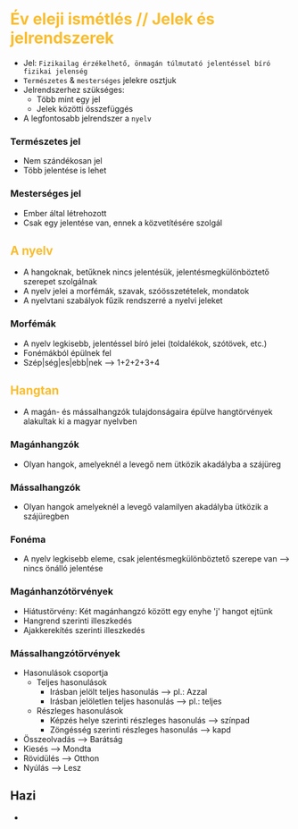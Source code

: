 # <span style="color:#fabd2f">Év eleji ismétlés // Jelek és jelrendszerek

- Jel: `Fizikailag érzékelhető, önmagán túlmutató jelentéssel bíró fizikai jelenség`
- `Természetes` & `mesterséges` jelekre osztjuk
- Jelrendszerhez szükséges:
    - Több mint egy jel
    - Jelek közötti összefüggés
- A legfontosabb jelrendszer a `nyelv`


### Természetes jel
- Nem szándékosan jel
- Több jelentése is lehet

### Mesterséges jel
- Ember által létrehozott
- Csak egy jelentése van, ennek a közvetítésére szolgál


## <span style="color:#fabd2f">A nyelv
- A hangoknak, betűknek nincs jelentésük, jelentésmegkülönböztető szerepet szolgálnak
- A nyelv jelei a morfémák, szavak, szóösszetételek, mondatok
- A nyelvtani szabályok fűzik rendszerré a nyelvi jeleket
### Morfémák
- A nyelv legkisebb, jelentéssel bíró jelei (toldalékok, szótövek, etc.)
- Fonémákból épülnek fel
- Szép|ség|es|ebb|nek --> 1+2+2+3+4

## <span style="color:#fabd2f">Hangtan
- A magán- és mássalhangzók tulajdonságaira épülve hangtörvények alakultak ki a magyar nyelvben
### Magánhangzók
- Olyan hangok, amelyeknél a levegő nem ütközik akadályba a szájüreg
### Mássalhangzók
- Olyan hangok amelyeknél a levegő valamilyen akadályba ütközik a szájüregben
### Fonéma
- A nyelv legkisebb eleme, csak jelentésmegkülönböztető szerepe van --> nincs önálló jelentése

### Magánhanzótörvények
- Hiátustörvény: Két magánhangzó között egy enyhe 'j' hangot ejtünk
- Hangrend szerinti illeszkedés
- Ajakkerekítés szerinti illeszkedés

### Mássalhangzótörvények
- Hasonulások csoportja
    - Teljes hasonulások
        - Irásban jelölt teljes hasonulás   --> pl.: Azzal
        - Irásban jelöletlen teljes hasonulás --> pl.: teljes
    - Részleges hasonulások
        - Képzés helye szerinti részleges hasonulás --> színpad
        - Zöngésség szerinti részleges hasonulás --> kapd
- Összeolvadás --> Barátság
- Kiesés --> Mondta
- Rövidülés --> Otthon
- Nyúlás --> Lesz
## Hazi
- 

